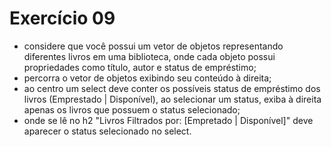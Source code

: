 # Exercício 09

- considere que você possui um vetor de objetos representando diferentes livros em uma biblioteca, onde cada objeto possui propriedades como título, autor e status de empréstimo;
- percorra o vetor de objetos exibindo seu conteúdo à direita;
- ao centro um select deve conter os possíveis status de empréstimo dos livros (Emprestado | Disponível), ao selecionar um status, exiba à direita apenas os livros que possuem o status selecionado;
- onde se lê no h2 "Livros Filtrados por: [Empretado | Disponível]" deve aparecer o status selecionado no select. 
